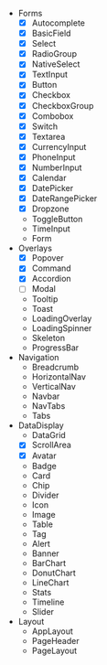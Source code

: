 - Forms
    - [x] Autocomplete
    - [x] BasicField
    - [x] Select
    - [x] RadioGroup
    - [x] NativeSelect
    - [x] TextInput
    - [x] Button
    - [x] Checkbox
    - [x] CheckboxGroup
    - [x] Combobox
    - [x] Switch
    - [x] Textarea
    - [x] CurrencyInput
    - [x] PhoneInput
    - [x] NumberInput
    - [x] Calendar
    - [x] DatePicker
    - [x] DateRangePicker
    - [x] Dropzone
    - ToggleButton
    - TimeInput
    - Form
- Overlays
    - [x] Popover
    - [x] Command
    - [x] Accordion
    - [ ] Modal
    - Tooltip
    - Toast
    - LoadingOverlay
    - LoadingSpinner
    - Skeleton
    - ProgressBar
- Navigation
    - Breadcrumb
    - HorizontalNav
    - VerticalNav
    - Navbar
    - NavTabs
    - Tabs
- DataDisplay
    - DataGrid
    - [x] ScrollArea
    - [x] Avatar
    - Badge
    - Card
    - Chip
    - Divider
    - Icon
    - Image
    - Table
    - Tag
    - Alert
    - Banner
    - BarChart
    - DonutChart
    - LineChart
    - Stats
    - Timeline
    - Slider
- Layout
    - AppLayout
    - PageHeader
    - PageLayout
